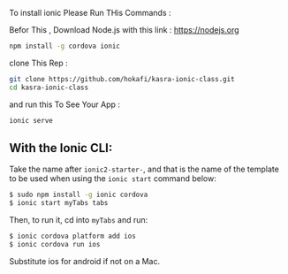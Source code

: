 To install ionic Please Run THis Commands :

Befor This , Download Node.js with this link : 
https://nodejs.org

```bash
npm install -g cordova ionic
```

clone This Rep :
```bash
git clone https://github.com/hokafi/kasra-ionic-class.git
cd kasra-ionic-class
```

and run this To See Your App  :
```bash
ionic serve
```

## With the Ionic CLI:

Take the name after `ionic2-starter-`, and that is the name of the template to be used when using the `ionic start` command below:

```bash
$ sudo npm install -g ionic cordova
$ ionic start myTabs tabs
```

Then, to run it, cd into `myTabs` and run:

```bash
$ ionic cordova platform add ios
$ ionic cordova run ios
```

Substitute ios for android if not on a Mac.

